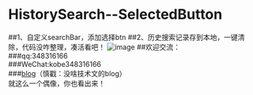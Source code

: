 # HistorySearch--SelectedButton
##1、自定义searchBar，添加选择btn
##2、历史搜索记录存到本地，一键清除，代码没咋整理，凑活看吧！
  ![image](https://github.com/zhcz/HistorySearch--SelectedButton/blob/master/7月-13-2016%2017-42-35.gif)
##欢迎交流：  
###qq:348316166  
###WeChat:kobe348316166  
###[blog](http://iamkobe.xyz)（慎戳：没啥技术文的blog）  
就这么一个偶像，你也看出来！
